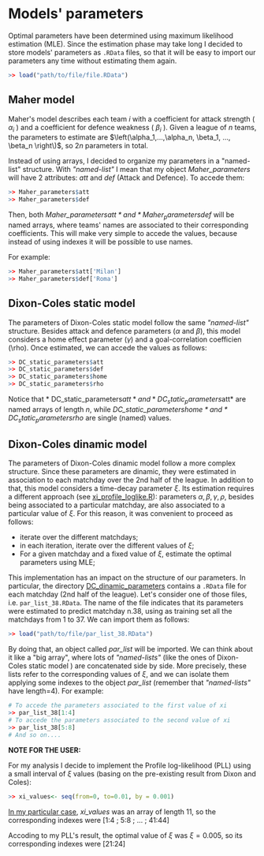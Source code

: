 # Models' parameters
Optimal parameters have been determined using maximum likelihood estimation (MLE). Since the estimation phase may take long I decided to store models' parameters as `.RData` files, so that it will be easy to import our parameters any time 
without estimating them again.
```r
>> load("path/to/file/file.RData")
```

## Maher model
Maher's model describes each team $i$ with a coefficient for attack strength ( $\alpha_i$ ) and a coefficient for defence weakness ( $\beta_i$ ).
Given a league of $n$ teams, the parameters to estimate are $\left(\alpha_1,...,\alpha_n, \beta_1, ..., \beta_n \right\)$, so $2n$ parameters in total.

Instead of using arrays, I decided to organize my parameters in a "named-list" structure. With *"named-list"* I mean that my object *Maher_parameters* will have 2 attributes: *att* and *def* (Attack and Defence). To accede them:
```r
>> Maher_parameters$att
>> Maher_parameters$def
```
Then, both *Maher_parameters$att* and *Maher_parameters$def* will be named arrays, where teams' names are associated to their corresponding coefficients. This will make very simple to accede the values, because instead of
using indexes it will be possible to use names.

For example:
```r
>> Maher_parameters$att['Milan']
>> Maher_parameters$def['Roma']
```
## Dixon-Coles static model
The parameters of Dixon-Coles static model follow the same *"named-list"* structure. Besides attack and defence parameters ($\alpha$ and $\beta$), this model considers a home effect parameter ($\gamma$) and 
a goal-correlation coefficien (\rho). Once estimated, we can accede the values as follows:
```r
>> DC_static_parameters$att
>> DC_static_parameters$def
>> DC_static_parameters$home
>> DC_static_parameters$rho
```
Notice that * DC_static_parameters$att* and * DC_static_parameters$att* are named arrays of length *n*, while *DC_static_parameters$home* and *DC_static_parameters$rho* are single (named) values.

## Dixon-Coles dinamic model
The parameters of Dixon-Coles dinamic model follow a more complex structure. Since these parameters are dinamic, they were estimated in association to each matchday over the 2nd half of the league. In addition to that, this model considers a time-decay parameter $\xi$. Its estimation requires a different approach (see [xi_profile_loglike.R](../xi_profile_loglike.R)):  parameters $\alpha,\beta,\gamma,\rho$, besides being associated to a particular matchday, are also associated to a particular value of $\xi$. For this reason, it was convenient to proceed as follows:

- iterate over the different matchdays;
- in each iteration, iterate over the different values of $\xi$;
- For a given matchday and a fixed value of $\xi$, estimate the optimal parameters using MLE;

This implementation has an impact on the structure of our parameters. In particular, the directory [DC_dinamic_parameters](/DC_dinamic_parameters/) contains a `.RData` file for each matchday (2nd half of the league). Let's consider one of those files, i.e. `par_list_38.RData`. The name of the file indicates that its parameters were estimated to predict matchday n.38, using as training set all the matchdays from 1 to 37. We can import them as follows:
```r
>> load("path/to/file/par_list_38.RData")
```
By doing that, an object called *par_list* will be imported. We can think about it like a "big array", where lots of *"named-lists"* (like the ones of Dixon-Coles static model ) are concatenated side by side. More precisely, these lists refer to the corresponding values of $\xi$, and we can isolate them applying some indexes to the object *par_list* (remember that *"named-lists"* have length=4). For example:
```r
# To accede the parameters associated to the first value of xi
>> par_list_38[1:4]
# To accede the parameters associated to the second value of xi
>> par_list_38[5:8]
# And so on....
```
**NOTE FOR THE USER:** 

For my analysis I decide to implement the Profile log-likelihood (PLL) using a small interval of $\xi$ values (basing on the pre-existing result from Dixon and Coles):
```r
>> xi_values<- seq(from=0, to=0.01, by = 0.001)
```
<ins>In my particular case</ins>, *xi_values* was an array of length 11, so the corresponding indexes were [1:4 ; 5:8 ; ... ; 41:44]

Accoding to my PLL's result,  the optimal value of $\xi$ was $\xi=0.005$, so its corresponding indexes were [21:24]
